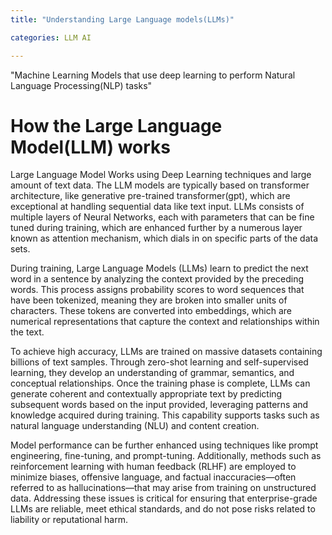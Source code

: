 ```yaml
---
title: "Understanding Large Language models(LLMs)"

categories: LLM AI

---
```


"Machine Learning Models that use deep learning to perform Natural Language Processing(NLP) tasks"

# How the Large Language Model(LLM) works

Large Language Model Works using Deep Learning techniques and large amount of text data. The LLM models are typically
based on transformer architecture, like generative pre-trained transformer(gpt), which are exceptional at handling sequential data like text input. LLMs consists of multiple layers of Neural Networks, each with parameters that can be fine tuned during training, which are enhanced further by a numerous layer known as attention mechanism, which dials in on specific parts of the data sets.

During training, Large Language Models (LLMs) learn to predict the next word in a sentence by analyzing the context provided by the preceding words. This process assigns probability scores to word sequences that have been tokenized, meaning they are broken into smaller units of characters. These tokens are converted into embeddings, which are numerical representations that capture the context and relationships within the text.

To achieve high accuracy, LLMs are trained on massive datasets containing billions of text samples. Through zero-shot learning and self-supervised learning, they develop an understanding of grammar, semantics, and conceptual relationships. Once the training phase is complete, LLMs can generate coherent and contextually appropriate text by predicting subsequent words based on the input provided, leveraging patterns and knowledge acquired during training. This capability supports tasks such as natural language understanding (NLU) and content creation.

Model performance can be further enhanced using techniques like prompt engineering, fine-tuning, and prompt-tuning. Additionally, methods such as reinforcement learning with human feedback (RLHF) are employed to minimize biases, offensive language, and factual inaccuracies—often referred to as hallucinations—that may arise from training on unstructured data. Addressing these issues is critical for ensuring that enterprise-grade LLMs are reliable, meet ethical standards, and do not pose risks related to liability or reputational harm.